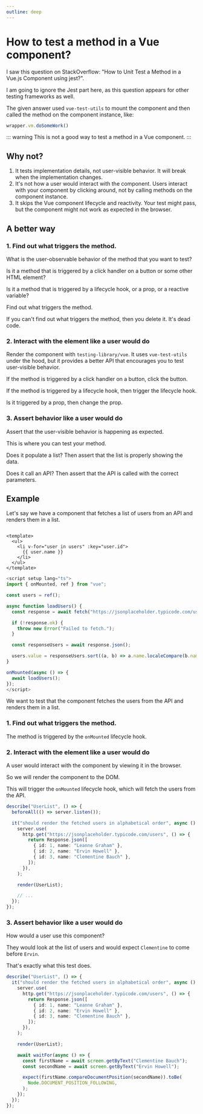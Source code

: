 ```yaml
---
outline: deep
---
```


# How to test a method in a Vue component?

I saw this question on StackOverflow: "How to Unit Test a Method in a Vue.js Component using jest?".

I am going to ignore the Jest part here, as this question appears for other testing frameworks as well.

The given answer used `vue-test-utils` to mount the component and then called the method on the component instance, like:

```typescript
wrapper.vm.doSomeWork()
```

::: warning
This is not a good way to test a method in a Vue component.
:::

## Why not?

1. It tests implementation details, not user-visible behavior. It will break when the implementation changes.
2. It's not how a user would interact with the component. Users interact with your component by clicking around, not by calling methods on the component instance.
3. It skips the Vue component lifecycle and reactivity. Your test might pass, but the component might not work as expected in the browser.

## A better way

### 1. Find out what triggers the method.

What is the user-observable behavior of the method that you want to test?

Is it a method that is triggered by a click handler on a button or some other HTML element?

Is it a method that is triggered by a lifecycle hook, or a prop, or a reactive variable?

Find out what triggers the method. 

If you can't find out what triggers the method, then you delete it. It's dead code.

### 2. Interact with the element like a user would do

Render the component with `testing-library/vue`. It uses `vue-test-utils` under the hood, but it provides a better API
that encourages you to test user-visible behavior.

If the method is triggered by a click handler on a button, click the button.

If the method is triggered by a lifecycle hook, then trigger the lifecycle hook.

Is it triggered by a prop, then change the prop.

### 3. Assert behavior like a user would do

Assert that the user-visible behavior is happening as expected.

This is where you can test your method.

Does it populate a list? Then assert that the list is properly showing the data.

Does it call an API? Then assert that the API is called with the correct parameters.

## Example

Let's say we have a component that fetches a list of users from an API and renders them in a list.

```vue [UserList.vue]

<template>
  <ul>
    <li v-for="user in users" :key="user.id">
      {{ user.name }}
    </li>
  </ul>
</template>
```
    
```typescript [UserList.vue]
<script setup lang="ts">
import { onMounted, ref } from "vue";

const users = ref();

async function loadUsers() {
  const response = await fetch("https://jsonplaceholder.typicode.com/users");

  if (!response.ok) {
    throw new Error("Failed to fetch.");
  }

  const responseUsers = await response.json();

  users.value = responseUsers.sort((a, b) => a.name.localeCompare(b.name));
}

onMounted(async () => {
  await loadUsers();
});
</script>
```

We want to test that the component fetches the users from the API and renders them in a list.

### 1. Find out what triggers the method.

The method is triggered by the `onMounted` lifecycle hook.

### 2. Interact with the element like a user would do

A user would interact with the component by viewing it in the browser.

So we will render the component to the DOM.

This will trigger the `onMounted` lifecycle hook, which will fetch the users from the API.

```typescript
describe("UserList", () => {
  beforeAll(() => server.listen());

  it("should render the fetched users in alphabetical order", async () => {
    server.use(
      http.get("https://jsonplaceholder.typicode.com/users", () => {
        return Response.json([
          { id: 1, name: "Leanne Graham" },
          { id: 2, name: "Ervin Howell" },
          { id: 3, name: "Clementine Bauch" },
        ]);
      }),
    );

    render(UserList);

    // ...
  });
});
```

### 3. Assert behavior like a user would do

How would a user use this component?

They would look at the list of users and would expect `Clementine` to come before `Ervin`.

That's exactly what this test does.

```typescript
describe("UserList", () => {
  it("should render the fetched users in alphabetical order", async () => {
    server.use(
      http.get("https://jsonplaceholder.typicode.com/users", () => {
        return Response.json([
          { id: 1, name: "Leanne Graham" },
          { id: 2, name: "Ervin Howell" },
          { id: 3, name: "Clementine Bauch" },
        ]);
      }),
    );

    render(UserList);

    await waitFor(async () => {
      const firstName = await screen.getByText("Clementine Bauch");
      const secondName = await screen.getByText("Ervin Howell");

      expect(firstName.compareDocumentPosition(secondName)).toBe(
        Node.DOCUMENT_POSITION_FOLLOWING,
      );
    });
  });
});
```
